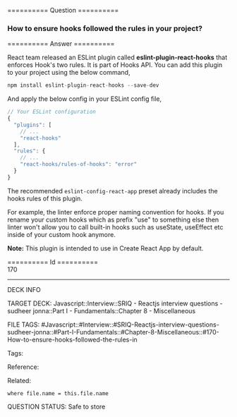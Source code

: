========== Question ==========  

### How to ensure hooks followed the rules in your project?  

========== Answer ==========  

React team released an ESLint plugin called **eslint-plugin-react-hooks** that enforces Hook's two rules. It is part of Hooks API. You can add this plugin to your project using the below command,

```javascript
npm install eslint-plugin-react-hooks --save-dev
```

And apply the below config in your ESLint config file,

```javascript
// Your ESLint configuration
{
  "plugins": [
    // ...
    "react-hooks"
  ],
  "rules": {
    // ...
    "react-hooks/rules-of-hooks": "error"
  }
}
```

The recommended `eslint-config-react-app` preset already includes the hooks rules of this plugin.

For example, the linter enforce proper naming convention for hooks. If you rename your custom hooks which as prefix "use" to something else then linter won't allow you to call built-in hooks such as useState, useEffect etc inside of your custom hook anymore.

**Note:** This plugin is intended to use in Create React App by default.

========== Id ==========  
170

---

DECK INFO

TARGET DECK: Javascript::Interview::SRIQ - Reactjs interview questions - sudheer jonna::Part I - Fundamentals::Chapter 8 - Miscellaneous

FILE TAGS: #Javascript::#Interview::#SRIQ-Reactjs-interview-questions-sudheer-jonna::#Part-I-Fundamentals::#Chapter-8-Miscellaneous::#170-How-to-ensure-hooks-followed-the-rules-in

Tags:

Reference:

Related:

```dataview
where file.name = this.file.name
```

QUESTION STATUS: Safe to store
